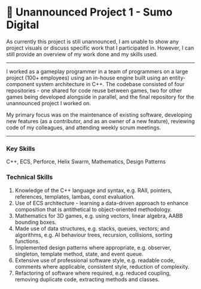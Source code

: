 # 🧱 Unannounced Project 1 - Sumo Digital

As currently this project is still unannounced, I am unable to show any project visuals or discuss specific work that I participated in. However, I can still provide an overview of my work done and my skills used.

***

I worked as a gameplay programmer in a team of programmers on a large project (100+ employees) using an in-house engine built using an entity-component system architecture in C++. The codebase consisted of four repositories - one shared for code reuse between games, two for other games being developed alongside in parallel, and the final repository for the unannounced project I worked on.

My primary focus was on the maintenance of existing software, developing new features (as a contributor, and as an owner of a new feature), reviewing code of my colleagues, and attending weekly scrum meetings.&#x20;

***

### Key Skills

C++, ECS, Perforce, Helix Swarm,  Mathematics, Design Patterns

### Technical Skills

1. Knowledge of the C++ language and syntax, e.g. RAII, pointers, references, templates, lambas, const evaluation.
2. Use of ECS architecture - learning a data-driven approach to enhance composition that is antithetical to object-oriented methodology.&#x20;
3. Mathematics for 3D games, e.g. using vectors, linear algebra, AABB bounding boxes.
4. Made use of data structures, e.g. stacks, queues, vectors; and algorithms, e.g. AI behaviour trees, recursion, collisions, sorting functions.
5. Implemented design patterns where appropriate, e.g. observer, singleton, template method, state, and event queue.
6. Extensive use of professional software style, e.g. readable code, comments where applicable, consistent style, reduction of complexity.
7. Refactoring of software where required, e.g. reduced coupling, removing duplicate code, extracting methods and classes.
